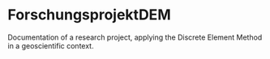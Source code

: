 # ForschungsprojektDEM
Documentation of a research project, applying the Discrete Element Method in a geoscientific context. 
